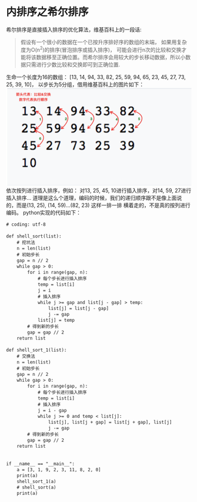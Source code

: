 # 内排序之希尔排序
希尔排序是直接插入排序的优化算法，维基百科上的一段话:
> 假设有一个很小的数据在一个已按升序排好序的数组的末端， 如果用复杂度为O(n<sup>2</sup>)的排序(冒泡排序或插入排序)， 可能会进行n次的比较和交换才能将该数据移至正确位置。而希尔排序会用较大的步长移动数据，所以小数据只需进行少数比较和交换即可到正确位置. 

生命一个长度为16的数组： [13, 14, 94, 33, 82, 25, 59, 94, 65, 23, 45, 27, 73, 25, 39, 10]， 以步长为5分组，借用维基百科上的图片如下：
![alt 希尔排序分组](https://raw.githubusercontent.com/Becker345/pictures/master/shell_sort_1.png "分组")
依次按列进行插入排序，例如： 对13, 25, 45, 10进行插入排序，对14, 59, 27进行插入排序...
道理是这么个道理，编码的时候，我们的递归顺序跟不是像上面说的，而是(13, 25), (14, 59)...(82, 23) 这样一排一排 横着走的，不是真的按列进行编码。
python实现的代码如下：

```
# coding: utf-8

def shell_sort(list):
    # 挖坑法
    n = len(list)
    # 初始步长
    gap = n // 2
    while gap > 0:
        for i in range(gap, n):
            # 每个步长进行插入排序
            temp = list[i]
            j = i
            # 插入排序
            while j >= gap and list[j - gap] > temp:
                list[j] = list[j - gap]
                j -= gap
            list[j] = temp
        # 得到新的步长
        gap = gap // 2
    return list

def shell_sort_1(list):
    # 交换法
    n = len(list)
    # 初始步长
    gap = n // 2
    while gap > 0:
        for i in range(gap, n):
            # 每个步长进行插入排序
            temp = list[i]
            # 插入排序
            j = i - gap
            while j >= 0 and temp < list[j]:
                list[j], list[j + gap] = list[j + gap], list[j]
                j -= gap
        # 得到新的步长
        gap = gap // 2
    return list


if __name__ == "__main__":
    a = [3, 1, 9, 2, 3, 11, 8, 2, 0]
    print(a)
    shell_sort_1(a)
    # shell_sort(a)
    print(a)

```

